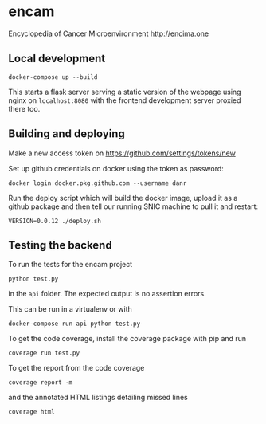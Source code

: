 # encam

Encyclopedia of Cancer Microenvironment http://encima.one

## Local development

```
docker-compose up --build
```

This starts a flask server serving a static version of the webpage using nginx
on `localhost:8080` with the frontend development server proxied there too.


## Building and deploying

Make a new access token on https://github.com/settings/tokens/new

Set up github credentials on docker using the token as password:

```
docker login docker.pkg.github.com --username danr
```

Run the deploy script which will build the docker image, upload it as a
github package and then tell our running SNIC machine to pull it and restart:

```
VERSION=0.0.12 ./deploy.sh
```

## Testing the backend
To run the tests for the encam project
```
python test.py
```
in the `api` folder. The expected output is no assertion errors.

This can be run in a virtualenv or with
```
docker-compose run api python test.py
```

To get the code coverage, install the coverage package with pip and run
```
coverage run test.py
```
To get the report from the code coverage
```
coverage report -m
```
and the annotated HTML listings detailing missed lines
```
coverage html
```
